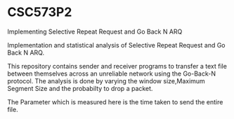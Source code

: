 # CSC573P2
Implementing Selective Repeat Request and Go Back N ARQ 

Implementation and statistical analysis of Selective Repeat Request and Go Back N ARQ.

This repository contains sender and receiver programs to transfer a text file 
between themselves across an unreliable network using the Go-Back-N protocol.
The analysis is done by varying the window size,Maximum Segment Size and the
probabilty to drop a packet. 

The Parameter which is measured here is the time taken to send the entire file.
